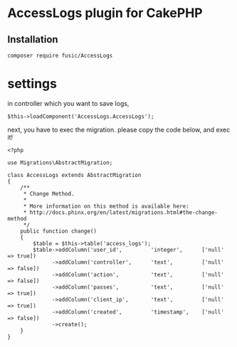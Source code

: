 # AccessLogs plugin for CakePHP

## Installation

```
composer require fusic/AccessLogs
```

# settings

in controller which you want to save logs,
```
$this->loadComponent('AccessLogs.AccessLogs');
```

next, you have to exec the migration.
please copy the code below, and exec it!
```
<?php

use Migrations\AbstractMigration;

class AccessLogs extends AbstractMigration
{
    /**
     * Change Method.
     *
     * More information on this method is available here:
     * http://docs.phinx.org/en/latest/migrations.html#the-change-method
     */
    public function change()
    {
        $table = $this->table('access_logs');
        $table->addColumn('user_id',         'integer',      ['null' => true])
              ->addColumn('controller',      'text',         ['null' => false])
              ->addColumn('action',          'text',         ['null' => false])
              ->addColumn('passes',          'text',         ['null' => true])
              ->addColumn('client_ip',       'text',         ['null' => true])
              ->addColumn('created',         'timestamp',    ['null' => false])
              ->create();
    }
}
```
